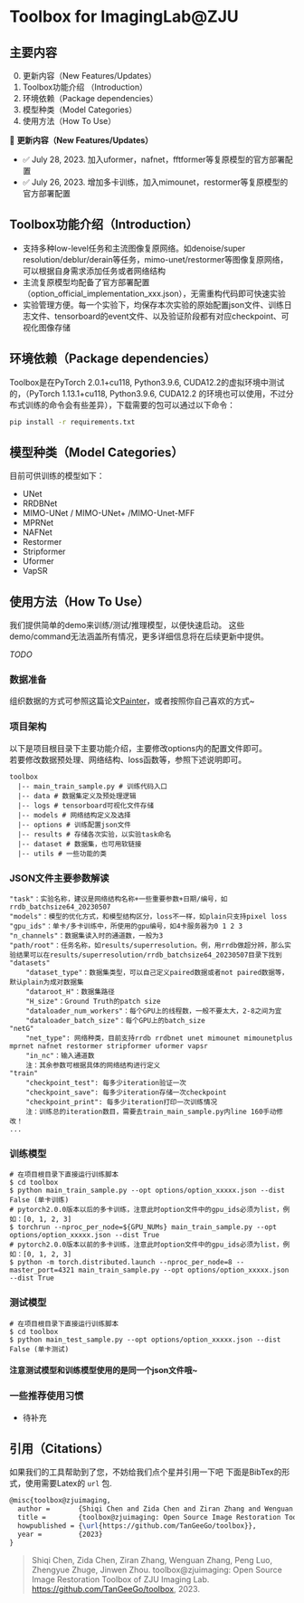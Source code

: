 # Toolbox for ImagingLab@ZJU 

## 主要内容
0. 更新内容（New Features/Updates）
1. Toolbox功能介绍 （Introduction）
2. 环境依赖（Package dependencies）
3. 模型种类（Model Categories）
4. 使用方法（How To Use）

🚩 **更新内容（New Features/Updates）**

- ✅ July 28, 2023. 加入uformer，nafnet，fftformer等复原模型的官方部署配置
- ✅ July 26, 2023. 增加多卡训练，加入mimounet，restormer等复原模型的官方部署配置

## Toolbox功能介绍（Introduction）
- 支持多种low-level任务和主流图像复原网络。如denoise/super resolution/deblur/derain等任务，mimo-unet/restormer等图像复原网络，可以根据自身需求添加任务或者网络结构
- 主流复原模型均配备了官方部署配置（option_official_implementation_xxx.json），无需重构代码即可快速实验
- 实验管理方便。每一个实验下，均保存本次实验的原始配置json文件、训练日志文件、tensorboard的event文件、以及验证阶段都有对应checkpoint、可视化图像存储

## 环境依赖（Package dependencies）
Toolbox是在PyTorch 2.0.1+cu118, Python3.9.6, CUDA12.2的虚拟环境中测试的，（PyTorch 1.13.1+cu118, Python3.9.6, CUDA12.2 的环境也可以使用，不过分布式训练的命令会有些差异），下载需要的包可以通过以下命令：

<!-- The project is built with PyTorch 2.0.1+cu118, Python3.9.6, CUDA12.2 (PyTorch 1.13.1+cu118, Python3.9.6, CUDA12.2 also valid, besides the slight differences in DDP). For package dependencies, you can install them by: -->
```bash
pip install -r requirements.txt
```

## 模型种类（Model Categories）
目前可供训练的模型如下：
- UNet
- RRDBNet
- MIMO-UNet / MIMO-UNet+ /MIMO-Unet-MFF
- MPRNet
- NAFNet
- Restormer
- Stripformer
- Uformer
- VapSR

## 使用方法（How To Use）
我们提供简单的demo来训练/测试/推理模型，以便快速启动。 这些demo/command无法涵盖所有情况，更多详细信息将在后续更新中提供。

*TODO*

### 数据准备
组织数据的方式可参照这篇论文[Painter](https://github.com/baaivision/Painter)，或者按照你自己喜欢的方式~

### 项目架构
以下是项目根目录下主要功能介绍，主要修改options内的配置文件即可。\
若要修改数据预处理、网络结构、loss函数等，参照下述说明即可。

    toolbox 
      |-- main_train_sample.py # 训练代码入口
      |-- data # 数据集定义及预处理逻辑
      |-- logs # tensorboard可视化文件存储
      |-- models # 网络结构定义及选择
      |-- options # 训练配置json文件
      |-- results # 存储各次实验，以实验task命名
      |-- dataset # 数据集，也可用软链接
      |-- utils # 一些功能的类

### JSON文件主要参数解读
    "task"：实验名称，建议是网络结构名称+一些重要参数+日期/编号，如rrdb_batchsize64_20230507
    "models"：模型的优化方式，和模型结构区分，loss不一样，如plain只支持pixel loss
    "gpu_ids"：单卡/多卡训练中，所使用的gpu编号，如4卡服务器为0 1 2 3
    "n_channels"：数据集读入时的通道数，一般为3
    "path/root"：任务名称，如results/superresolution。例，用rrdb做超分辨，那么实验结果可以在results/superresolution/rrdb_batchsize64_20230507目录下找到 
    "datasets"
        "dataset_type"：数据集类型，可以自己定义paired数据或者not paired数据等，默认plain为成对数据集
        "dataroot_H"：数据集路径
        "H_size"：Ground Truth的patch size
        "dataloader_num_workers"：每个GPU上的线程数，一般不要太大，2-8之间为宜
        "dataloader_batch_size"：每个GPU上的batch_size
    "netG"
        "net_type": 网络种类，目前支持rrdb rrdbnet unet mimounet mimounetplus mprnet nafnet restormer stripformer uformer vapsr
        "in_nc"：输入通道数
        注：其余参数可根据具体的网络结构进行定义
    "train"
        "checkpoint_test": 每多少iteration验证一次
        "checkpoint_save": 每多少iteration存储一次checkpoint
        "checkpoint_print": 每多少iteration打印一次训练情况
        注：训练总的iteration数目，需要去train_main_sample.py内line 160手动修改！
    ...

### 训练模型
    # 在项目根目录下直接运行训练脚本
    $ cd toolbox
    $ python main_train_sample.py --opt options/option_xxxxx.json --dist False (单卡训练)
    # pytorch2.0.0版本以后的多卡训练，注意此时option文件中的gpu_ids必须为list，例如：[0, 1, 2, 3]
    $ torchrun --nproc_per_node=${GPU_NUMs} main_train_sample.py --opt options/option_xxxxx.json --dist True
    # pytorch2.0.0版本以前的多卡训练，注意此时option文件中的gpu_ids必须为list，例如：[0, 1, 2, 3]
    $ python -m torch.distributed.launch --nproc_per_node=8 --master_port=4321 main_train_sample.py --opt options/option_xxxxx.json --dist True

### 测试模型
    # 在项目根目录下直接运行训练脚本
    $ cd toolbox
    $ python main_test_sample.py --opt options/option_xxxxx.json --dist False (单卡测试)

#### 注意测试模型和训练模型使用的是同一个json文件哦~

### 一些推荐使用习惯
- 待补充

## 引用（Citations）
如果我们的工具帮助到了您，不妨给我们点个星并引用一下吧
下面是BibTex的形式，使用需要Latex的 `url` 包.

``` latex
@misc{toolbox@zjuimaging,
  author =       {Shiqi Chen and Zida Chen and Ziran Zhang and Wenguan Zhang and Peng Luo and Zhengyue Zhuge and Jinwen Zhou},
  title =        {toolbox@zjuimaging: Open Source Image Restoration Toolbox of ZJU Imaging Lab},
  howpublished = {\url{https://github.com/TanGeeGo/toolbox}},
  year =         {2023}
}
```

> Shiqi Chen, Zida Chen, Ziran Zhang, Wenguan Zhang, Peng Luo, Zhengyue Zhuge, Jinwen Zhou. toolbox@zjuimaging: Open Source Image Restoration Toolbox of ZJU Imaging Lab. <https://github.com/TanGeeGo/toolbox>, 2023.